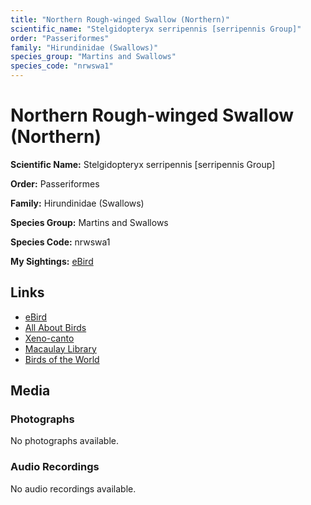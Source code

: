 ```yaml
---
title: "Northern Rough-winged Swallow (Northern)"
scientific_name: "Stelgidopteryx serripennis [serripennis Group]"
order: "Passeriformes"
family: "Hirundinidae (Swallows)"
species_group: "Martins and Swallows"
species_code: "nrwswa1"
---
```


# Northern Rough-winged Swallow (Northern)

**Scientific Name:** Stelgidopteryx serripennis [serripennis Group]

**Order:** Passeriformes

**Family:** Hirundinidae (Swallows)

**Species Group:** Martins and Swallows

**Species Code:** nrwswa1

**My Sightings:** [eBird](https://ebird.org/lifelist?r=world&time=life&spp=nrwswa1)

## Links
* [eBird](https://ebird.org/species/nrwswa1) 
* [All About Birds](https://www.allaboutbirds.org/guide/nrwswa1) 
* [Xeno-canto](https://www.xeno-canto.org/species/nrwswa1) 
* [Macaulay Library](https://search.macaulaylibrary.org/catalog?taxonCode=nrwswa1&sort=rating_rank_desc)
* [Birds of the World](https://birdsoftheworld.org/bow/species/nrwswa1)

## Media
### Photographs
No photographs available.

### Audio Recordings
No audio recordings available.

